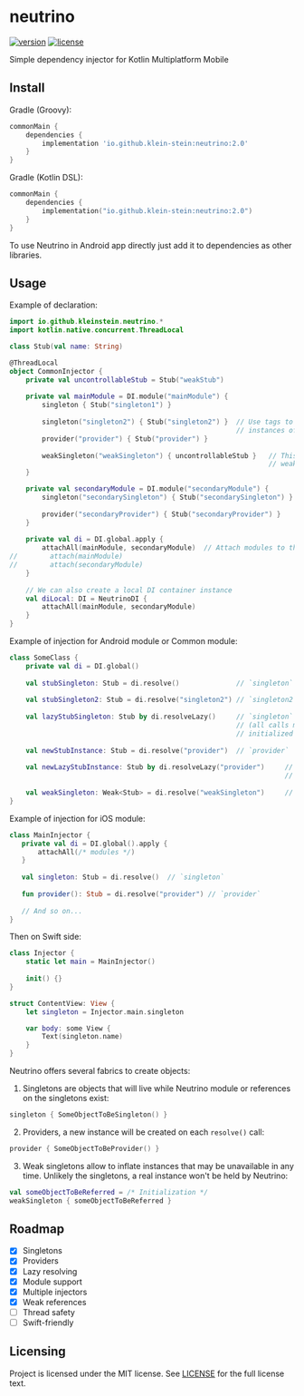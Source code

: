 neutrino
=========

[![version](https://img.shields.io/badge/version-2.0-brightgreen)](https://mvnrepository.com/artifact/io.github.klein-stein/neutrino/2.0)
[![license](https://img.shields.io/badge/license-MIT-brightgreen)](LICENSE.txt)

Simple dependency injector for Kotlin Multiplatform Mobile

## Install

Gradle (Groovy): 

```groovy
commonMain {
    dependencies {
        implementation 'io.github.klein-stein:neutrino:2.0'
    }
}
```

Gradle (Kotlin DSL):

```kotlin
commonMain {
    dependencies {
        implementation("io.github.klein-stein:neutrino:2.0")
    }
}
```

To use Neutrino in Android app directly just add it to dependencies as other libraries.


## Usage

Example of declaration:
```kotlin
import io.github.kleinstein.neutrino.*
import kotlin.native.concurrent.ThreadLocal

class Stub(val name: String)

@ThreadLocal
object CommonInjector {
    private val uncontrollableStub = Stub("weakStub")
   
    private val mainModule = DI.module("mainModule") {
        singleton { Stub("singleton1") }
       
        singleton("singleton2") { Stub("singleton2") }  // Use tags to inject two separate 
                                                        // instances of the same type
        provider("provider") { Stub("provider") }
       
        weakSingleton("weakSingleton") { uncontrollableStub }   // This object will be stored by the 
                                                                // weak reference
    }

    private val secondaryModule = DI.module("secondaryModule") {
        singleton("secondarySingleton") { Stub("secondarySingleton") }
       
        provider("secondaryProvider") { Stub("secondaryProvider") }
    }
    
    private val di = DI.global.apply {
        attachAll(mainModule, secondaryModule)  // Attach modules to the global DI container
//        attach(mainModule)
//        attach(secondaryModule)
    }
   
    // We can also create a local DI container instance
    val diLocal: DI = NeutrinoDI {
        attachAll(mainModule, secondaryModule)
    }
}
```

Example of injection for Android module or Common module:  

```kotlin
class SomeClass {
    private val di = DI.global()
   
    val stubSingleton: Stub = di.resolve()              // `singleton`
   
    val stubSingleton2: Stub = di.resolve("singleton2") // `singleton2`
   
    val lazyStubSingleton: Stub by di.resolveLazy()     // `singleton` with lazy initialization
                                                        // (all calls must be lazy or object will be 
                                                        // initialized on the first `resolve` call)
   
    val newStubInstance: Stub = di.resolve("provider")  // `provider`
   
    val newLazyStubInstance: Stub by di.resolveLazy("provider")     // `provider` with lazy 
                                                                    // initialization
   
    val weakSingleton: Weak<Stub> = di.resolve("weakSingleton")     // `weakStub`
}
```

Example of injection for iOS module:

```kotlin
class MainInjector {
   private val di = DI.global().apply {
       attachAll(/* modules */)
   }
   
   val singleton: Stub = di.resolve()  // `singleton`
   
   fun provider(): Stub = di.resolve("provider") // `provider`
   
   // And so on...
}
```

Then on Swift side:
```swift
class Injector {
    static let main = MainInjector()
    
    init() {}
}

struct ContentView: View {
    let singleton = Injector.main.singleton

    var body: some View {
        Text(singleton.name)
    }
}
```

Neutrino offers several fabrics to create objects:  

1. Singletons are objects that will live while Neutrino module or references on the singletons exist:

```kotlin
singleton { SomeObjectToBeSingleton() }
```

2. Providers, a new instance will be created on each `resolve()` call:

```kotlin
provider { SomeObjectToBeProvider() }
```

3. Weak singletons allow to inflate instances that may be unavailable in any time. Unlikely 
   the singletons, a real instance won't be held by Neutrino:
   
```kotlin
val someObjectToBeReferred = /* Initialization */
weakSingleton { someObjectToBeReferred }
```

## Roadmap

- [x] Singletons
- [x] Providers
- [x] Lazy resolving
- [x] Module support
- [x] Multiple injectors
- [x] Weak references
- [ ] Thread safety
- [ ] Swift-friendly

## Licensing
Project is licensed under the MIT license. See [LICENSE](LICENSE.txt) for the full license text.
